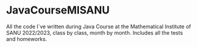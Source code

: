 # JavaCourseMISANU
All the code I`ve written during Java Course at the Mathematical Institute of SANU 2022/2023, class by class, month by month. Includes all the tests and homeworks.
